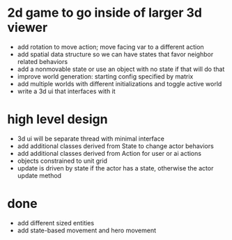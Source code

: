# 2d game to go inside of larger 3d viewer
* add rotation to move action; move facing var to a different action 
* add spatial data structure so we can have states that favor neighbor related behaviors 
* add a nonmovable state or use an object with no state if that will do that
* improve world generation: starting config specified by matrix 
* add multiple worlds with different initializations and toggle active world
* write a 3d ui that interfaces with it 

# high level design
* 3d ui will be separate thread with minimal interface
* add additional classes derived from State to change actor behaviors
* add additional classes derived from Action for user or ai actions 
* objects constrained to unit grid
* update is driven by state if the actor has a state, otherwise the actor update method 
# done
* add different sized entities
* add state-based movement and hero movement
